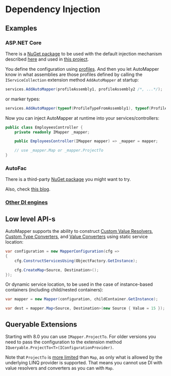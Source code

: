 # Dependency Injection

## Examples

### ASP.NET Core

There is a [NuGet package](https://www.nuget.org/packages/AutoMapper.Extensions.Microsoft.DependencyInjection/) to be used with the default injection mechanism described [here](https://github.com/AutoMapper/AutoMapper.Extensions.Microsoft.DependencyInjection) and used in [this project](https://github.com/jbogard/ContosoUniversityCore/blob/master/src/ContosoUniversityCore/Startup.cs).

You define the configuration using [profiles](Configuration.html#profile-instances). And then you let AutoMapper know in what assemblies are those profiles defined by calling the `IServiceCollection` extension method `AddAutoMapper` at startup:
```c#
services.AddAutoMapper(profileAssembly1, profileAssembly2 /*, ...*/);
```
or marker types:
```c#
services.AddAutoMapper(typeof(ProfileTypeFromAssembly1), typeof(ProfileTypeFromAssembly2) /*, ...*/);
```
Now you can inject AutoMapper at runtime into your services/controllers:
```c#
public class EmployeesController {
	private readonly IMapper _mapper;

	public EmployeesController(IMapper mapper) => _mapper = mapper;

	// use _mapper.Map or _mapper.ProjectTo
}
```
### AutoFac

There is a third-party [NuGet package](https://www.nuget.org/packages/AutoMapper.Contrib.Autofac.DependencyInjection) you might want to try.

Also, check [this blog](https://dotnetfalcon.com/autofac-support-for-automapper/).

### [Other DI engines](https://github.com/AutoMapper/AutoMapper/wiki/DI-examples)

## Low level API-s

AutoMapper supports the ability to construct [Custom Value Resolvers](Custom-value-resolvers.html), [Custom Type Converters](Custom-type-converters.html), and [Value Converters](Value-converters.html) using static service location:

```c#
var configuration = new MapperConfiguration(cfg =>
{
    cfg.ConstructServicesUsing(ObjectFactory.GetInstance);

    cfg.CreateMap<Source, Destination>();
});
```

Or dynamic service location, to be used in the case of instance-based containers (including child/nested containers):

```c#
var mapper = new Mapper(configuration, childContainer.GetInstance);

var dest = mapper.Map<Source, Destination>(new Source { Value = 15 });
```

## Queryable Extensions

Starting with 8.0 you can use `IMapper.ProjectTo`. For older versions you need to pass the configuration to the extension method ``` IQueryable.ProjectTo<T>(IConfigurationProvider) ```.

Note that `ProjectTo` is [more limited](Queryable-Extensions.html#supported-mapping-options) than `Map`, as only what is allowed by the underlying LINQ provider is supported. That means you cannot use DI with value resolvers and converters as you can with `Map`.